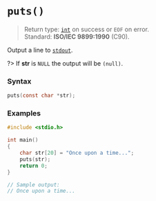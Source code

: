 # `puts()`

> Return type: [`int`](/data-types/int/) on success or `EOF` on error.  
> Standard: **ISO/IEC 9899:1990** (C90).

Output a line to [`stdout`](/libc/stdio.h/stdout.md).

?> If **str** is `NULL` the output will be `(null)`.

### Syntax

```c
puts(const char *str);
```

### Examples

```c
#include <stdio.h>

int main()
{
    char str[20] = "Once upon a time...";
    puts(str);
    return 0;
}

// Sample output:
// Once upon a time...
```
